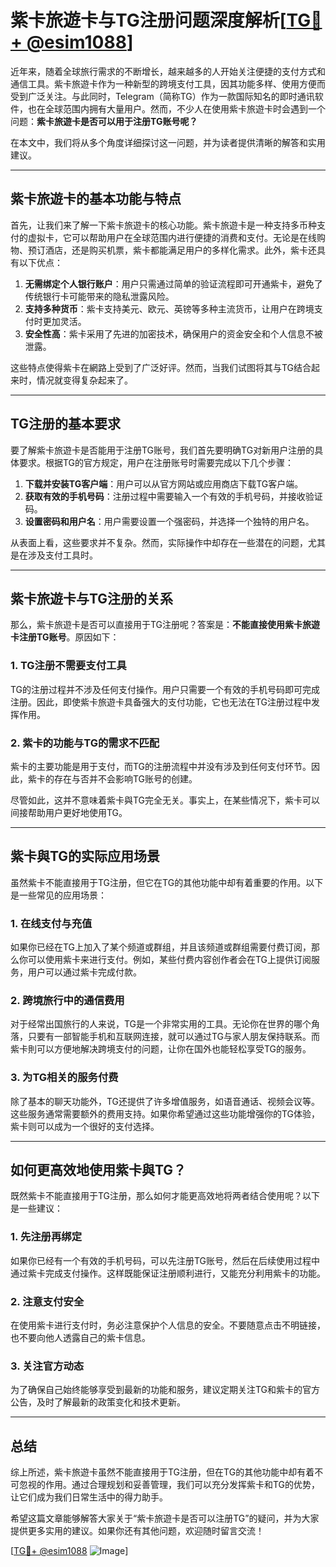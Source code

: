 # 紫卡旅遊卡与TG注册问题深度解析[[TG💪+ @esim1088](https://t.me/s/esim1088)]

近年来，随着全球旅行需求的不断增长，越来越多的人开始关注便捷的支付方式和通信工具。紫卡旅遊卡作为一种新型的跨境支付工具，因其功能多样、使用方便而受到广泛关注。与此同时，Telegram（简称TG）作为一款国际知名的即时通讯软件，也在全球范围内拥有大量用户。然而，不少人在使用紫卡旅遊卡时会遇到一个问题：**紫卡旅遊卡是否可以用于注册TG账号呢？**

在本文中，我们将从多个角度详细探讨这一问题，并为读者提供清晰的解答和实用建议。

---

## 紫卡旅遊卡的基本功能与特点

首先，让我们来了解一下紫卡旅遊卡的核心功能。紫卡旅遊卡是一种支持多币种支付的虚拟卡，它可以帮助用户在全球范围内进行便捷的消费和支付。无论是在线购物、预订酒店，还是购买机票，紫卡都能满足用户的多样化需求。此外，紫卡还具有以下优点：

1. **无需绑定个人银行账户**：用户只需通过简单的验证流程即可开通紫卡，避免了传统银行卡可能带来的隐私泄露风险。
2. **支持多种货币**：紫卡支持美元、欧元、英镑等多种主流货币，让用户在跨境支付时更加灵活。
3. **安全性高**：紫卡采用了先进的加密技术，确保用户的资金安全和个人信息不被泄露。

这些特点使得紫卡在網路上受到了广泛好评。然而，当我们试图将其与TG结合起来时，情况就变得复杂起来了。

---

## TG注册的基本要求

要了解紫卡旅遊卡是否能用于注册TG账号，我们首先要明确TG对新用户注册的具体要求。根据TG的官方规定，用户在注册账号时需要完成以下几个步骤：

1. **下载并安装TG客户端**：用户可以从官方网站或应用商店下载TG客户端。
2. **获取有效的手机号码**：注册过程中需要输入一个有效的手机号码，并接收验证码。
3. **设置密码和用户名**：用户需要设置一个强密码，并选择一个独特的用户名。

从表面上看，这些要求并不复杂。然而，实际操作中却存在一些潜在的问题，尤其是在涉及支付工具时。

---

## 紫卡旅遊卡与TG注册的关系

那么，紫卡旅遊卡是否可以直接用于TG注册呢？答案是：**不能直接使用紫卡旅遊卡注册TG账号**。原因如下：

### 1. TG注册不需要支付工具
TG的注册过程并不涉及任何支付操作。用户只需要一个有效的手机号码即可完成注册。因此，即使紫卡旅遊卡具备强大的支付功能，它也无法在TG注册过程中发挥作用。

### 2. 紫卡的功能与TG的需求不匹配
紫卡的主要功能是用于支付，而TG的注册流程中并没有涉及到任何支付环节。因此，紫卡的存在与否并不会影响TG账号的创建。

尽管如此，这并不意味着紫卡與TG完全无关。事实上，在某些情况下，紫卡可以间接帮助用户更好地使用TG。

---

## 紫卡與TG的实际应用场景

虽然紫卡不能直接用于TG注册，但它在TG的其他功能中却有着重要的作用。以下是一些常见的应用场景：

### 1. 在线支付与充值
如果你已经在TG上加入了某个频道或群组，并且该频道或群组需要付费订阅，那么你可以使用紫卡来进行支付。例如，某些付费内容创作者会在TG上提供订阅服务，用户可以通过紫卡完成付款。

### 2. 跨境旅行中的通信费用
对于经常出国旅行的人来说，TG是一个非常实用的工具。无论你在世界的哪个角落，只要有一部智能手机和互联网连接，就可以通过TG与家人朋友保持联系。而紫卡則可以方便地解决跨境支付的问题，让你在国外也能轻松享受TG的服务。

### 3. 为TG相关的服务付费
除了基本的聊天功能外，TG还提供了许多增值服务，如语音通话、视频会议等。这些服务通常需要额外的费用支持。如果你希望通过这些功能增强你的TG体验，紫卡则可以成为一个很好的支付选择。

---

## 如何更高效地使用紫卡與TG？

既然紫卡不能直接用于TG注册，那么如何才能更高效地将两者结合使用呢？以下是一些建议：

### 1. 先注册再绑定
如果你已经有一个有效的手机号码，可以先注册TG账号，然后在后续使用过程中通过紫卡完成支付操作。这样既能保证注册顺利进行，又能充分利用紫卡的功能。

### 2. 注意支付安全
在使用紫卡进行支付时，务必注意保护个人信息的安全。不要随意点击不明链接，也不要向他人透露自己的紫卡信息。

### 3. 关注官方动态
为了确保自己始终能够享受到最新的功能和服务，建议定期关注TG和紫卡的官方公告，及时了解最新的政策变化和技术更新。

---

## 总结

综上所述，紫卡旅遊卡虽然不能直接用于TG注册，但在TG的其他功能中却有着不可忽视的作用。通过合理规划和妥善管理，我们可以充分发挥紫卡和TG的优势，让它们成为我们日常生活中的得力助手。

希望这篇文章能够解答大家关于“紫卡旅遊卡是否可以注册TG”的疑问，并为大家提供更多实用的建议。如果你还有其他问题，欢迎随时留言交流！

[[TG💪+ @esim1088](https://t.me/s/esim1088) ![Image](https://i.postimg.cc/4NQfJmqS/Snipaste-2025-05-13-00-14-12.png)]